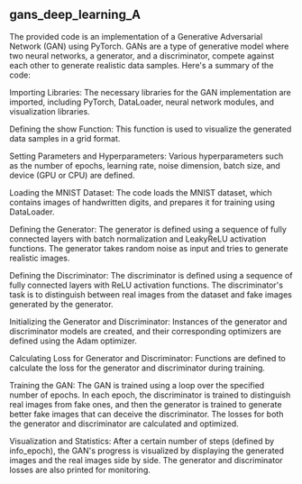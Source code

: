 ## gans_deep_learning_A

The provided code is an implementation of a Generative Adversarial Network (GAN) using PyTorch. GANs are a type of generative model where two neural networks, a generator, and a discriminator, compete against each other to generate realistic data samples. Here's a summary of the code:

Importing Libraries: The necessary libraries for the GAN implementation are imported, including PyTorch, DataLoader, neural network modules, and visualization libraries.

Defining the show Function: This function is used to visualize the generated data samples in a grid format.

Setting Parameters and Hyperparameters: Various hyperparameters such as the number of epochs, learning rate, noise dimension, batch size, and device (GPU or CPU) are defined.

Loading the MNIST Dataset: The code loads the MNIST dataset, which contains images of handwritten digits, and prepares it for training using DataLoader.

Defining the Generator: The generator is defined using a sequence of fully connected layers with batch normalization and LeakyReLU activation functions. The generator takes random noise as input and tries to generate realistic images.

Defining the Discriminator: The discriminator is defined using a sequence of fully connected layers with ReLU activation functions. The discriminator's task is to distinguish between real images from the dataset and fake images generated by the generator.

Initializing the Generator and Discriminator: Instances of the generator and discriminator models are created, and their corresponding optimizers are defined using the Adam optimizer.

Calculating Loss for Generator and Discriminator: Functions are defined to calculate the loss for the generator and discriminator during training.

Training the GAN: The GAN is trained using a loop over the specified number of epochs. In each epoch, the discriminator is trained to distinguish real images from fake ones, and then the generator is trained to generate better fake images that can deceive the discriminator. The losses for both the generator and discriminator are calculated and optimized.

Visualization and Statistics: After a certain number of steps (defined by info_epoch), the GAN's progress is visualized by displaying the generated images and the real images side by side. The generator and discriminator losses are also printed for monitoring.
